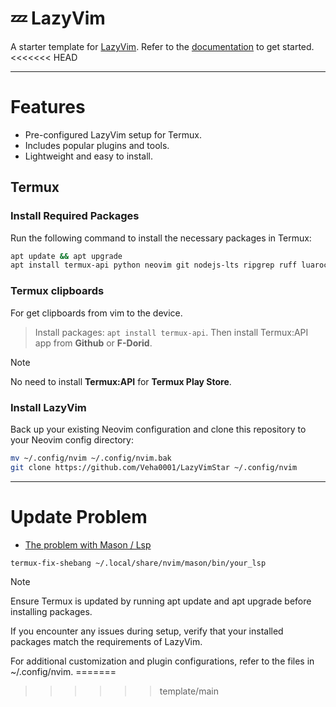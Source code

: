 # 💤 LazyVim

A starter template for [LazyVim](https://github.com/LazyVim/LazyVim).
Refer to the [documentation](https://lazyvim.github.io/installation) to get started.
<<<<<<< HEAD

---

# Features

- Pre-configured LazyVim setup for Termux.
- Includes popular plugins and tools.
- Lightweight and easy to install.

## Termux

### Install Required Packages

Run the following command to install the necessary packages in Termux:

```bash
apt update && apt upgrade
apt install termux-api python neovim git nodejs-lts ripgrep ruff luarocks lua-language-server fzf clang termux-tools lazygit
```

### Termux clipboards

For get clipboards from vim to the device.

> Install packages: `apt install termux-api`.
> Then install Termux:API app from **Github** or **F-Dorid**.

> [!NOTE]
> No need to install **Termux:API** for **Termux Play Store**.

### Install LazyVim

Back up your existing Neovim configuration and clone this repository to your Neovim config directory:

```bash
mv ~/.config/nvim ~/.config/nvim.bak
git clone https://github.com/Veha0001/LazyVimStar ~/.config/nvim
```

---

# Update Problem

- [The problem with Mason / Lsp](https://www.reddit.com/r/neovim/comments/1b4v9mq/the_problem_with_mason_lsp/?tl=it)

```bash
termux-fix-shebang ~/.local/share/nvim/mason/bin/your_lsp
```

> [!NOTE]
> Ensure Termux is updated by running apt update and apt upgrade before installing packages.
>
> If you encounter any issues during setup, verify that your installed packages match the requirements of LazyVim.
>
> For additional customization and plugin configurations, refer to the files in ~/.config/nvim.
=======
>>>>>>> template/main
